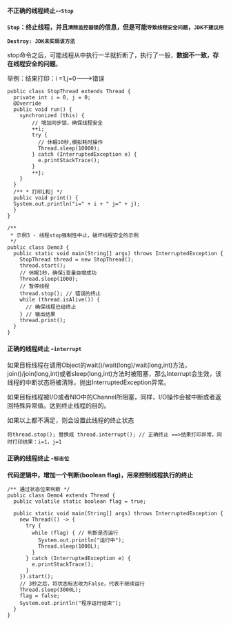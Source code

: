 #### 不正确的线程终止--`Stop`

  **`Stop`：终止线程，并且`清除监控器锁`的信息，但是可能`导致线程安全问题`，`JDK不建议用`**

 **`Destroy: JDK未实现该方法`**

 stop命令之后，可能线程从中执行一半就折断了，执行了一般，**数据不一致，存在线程安全的问题**。

举例：结果打印：i =1,j=0--->错误

```
public class StopThread extends Thread {
  private int i = 0, j = 0;
  @Override
  public void run() {
    synchronized (this) {
	    // 增加同步锁，确保线程安全
	    ++i;
	    try {
	      // 休眠10秒,模拟耗时操作
	      Thread.sleep(10000);
	    } catch (InterruptedException e) {
	      e.printStackTrace();
	    }
	    ++j;
    }
  }
  /** * 打印i和j */
  public void print() {
  System.out.println("i=" + i + " j=" + j);
  }
}
```

```
/**
 * 示例3 - 线程stop强制性中止，破坏线程安全的示例
 */
public class Demo3 {
  public static void main(String[] args) throws InterruptedException {
    StopThread thread = new StopThread();
    thread.start();
    // 休眠1秒，确保i变量自增成功
    Thread.sleep(1000);
    // 暂停线程
    thread.stop(); // 错误的终止
    while (thread.isAlive()) {
      // 确保线程已经终止
    } // 输出结果
    thread.print();
  }
}
```

#### 正确的线程终止 -`interrupt`

  如果目标线程在调用Object的wait()/wait(long)/wait(long,int)方法，join()/join(long,int)或者sleep(long,int)方法时被阻塞，那么Interrupt会生效，该线程的中断状态将被清除，抛出InterruptedException异常。

如果目标线程被I/O或者NIO中的Channel所阻塞，同样，I/O操作会被中断或者返回特殊异常值。达到终止线程的目的。

如果以上都不满足，则会设置此线程的终止状态

```
将thread.stop(); 替换成 thread.interrupt(); // 正确终止 ==>结果打印异常，同时打印结果：i=1，j=1
```

#### 正确的线程终止 -`标志位`

 **代码逻辑中，增加一个判断(boolean flag)，用来控制线程执行的终止**

```
/** 通过状态位来判断 */
public class Demo4 extends Thread {
  public volatile static boolean flag = true;

  public static void main(String[] args) throws InterruptedException {
    new Thread(() -> {
      try {
        while (flag) { // 判断是否运行
          System.out.println("运行中");
          Thread.sleep(1000L);
        }
      } catch (InterruptedException e) {
        e.printStackTrace();
      }
    }).start();
    // 3秒之后，将状态标志改为False，代表不继续运行
    Thread.sleep(3000L);
    flag = false;
    System.out.println("程序运行结束");
  }
}
```

